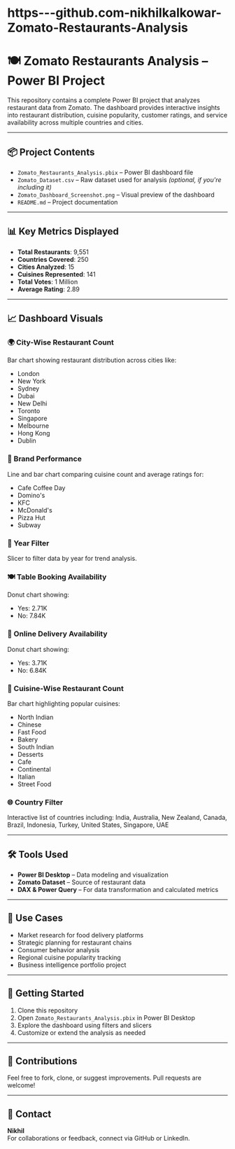 ﻿# https---github.com-nikhilkalkowar-Zomato-Restaurants-Analysis
# 🍽️ Zomato Restaurants Analysis – Power BI Project

This repository contains a complete Power BI project that analyzes restaurant data from Zomato. The dashboard provides interactive insights into restaurant distribution, cuisine popularity, customer ratings, and service availability across multiple countries and cities.


---

## 📦 Project Contents

- `Zomato_Restaurants_Analysis.pbix` – Power BI dashboard file  
- `Zomato_Dataset.csv` – Raw dataset used for analysis *(optional, if you're including it)*  
- `Zomato_Dashboard_Screenshot.png` – Visual preview of the dashboard  
- `README.md` – Project documentation

---

## 📊 Key Metrics Displayed

- **Total Restaurants**: 9,551  
- **Countries Covered**: 250  
- **Cities Analyzed**: 15  
- **Cuisines Represented**: 141  
- **Total Votes**: 1 Million  
- **Average Rating**: 2.89  

---

## 📈 Dashboard Visuals

### 🌍 City-Wise Restaurant Count
Bar chart showing restaurant distribution across cities like:
- London
- New York
- Sydney
- Dubai
- New Delhi
- Toronto
- Singapore
- Melbourne
- Hong Kong
- Dublin

### 🍕 Brand Performance
Line and bar chart comparing cuisine count and average ratings for:
- Cafe Coffee Day
- Domino's
- KFC
- McDonald's
- Pizza Hut
- Subway

### 📅 Year Filter
Slicer to filter data by year for trend analysis.

### 🍽️ Table Booking Availability
Donut chart showing:
- Yes: 2.71K
- No: 7.84K

### 🚚 Online Delivery Availability
Donut chart showing:
- Yes: 3.71K
- No: 6.84K

### 🍜 Cuisine-Wise Restaurant Count
Bar chart highlighting popular cuisines:
- North Indian
- Chinese
- Fast Food
- Bakery
- South Indian
- Desserts
- Cafe
- Continental
- Italian
- Street Food

### 🌐 Country Filter
Interactive list of countries including:
India, Australia, New Zealand, Canada, Brazil, Indonesia, Turkey, United States, Singapore, UAE

---

## 🛠️ Tools Used

- **Power BI Desktop** – Data modeling and visualization  
- **Zomato Dataset** – Source of restaurant data  
- **DAX & Power Query** – For data transformation and calculated metrics

---

## 📌 Use Cases

- Market research for food delivery platforms  
- Strategic planning for restaurant chains  
- Consumer behavior analysis  
- Regional cuisine popularity tracking  
- Business intelligence portfolio project

---

## 🚀 Getting Started

1. Clone this repository
2. Open `Zomato_Restaurants_Analysis.pbix` in Power BI Desktop
3. Explore the dashboard using filters and slicers
4. Customize or extend the analysis as needed

---

## 🙌 Contributions

Feel free to fork, clone, or suggest improvements. Pull requests are welcome!

---

## 📧 Contact

 **Nikhil**  
For collaborations or feedback, connect via GitHub or LinkedIn.



